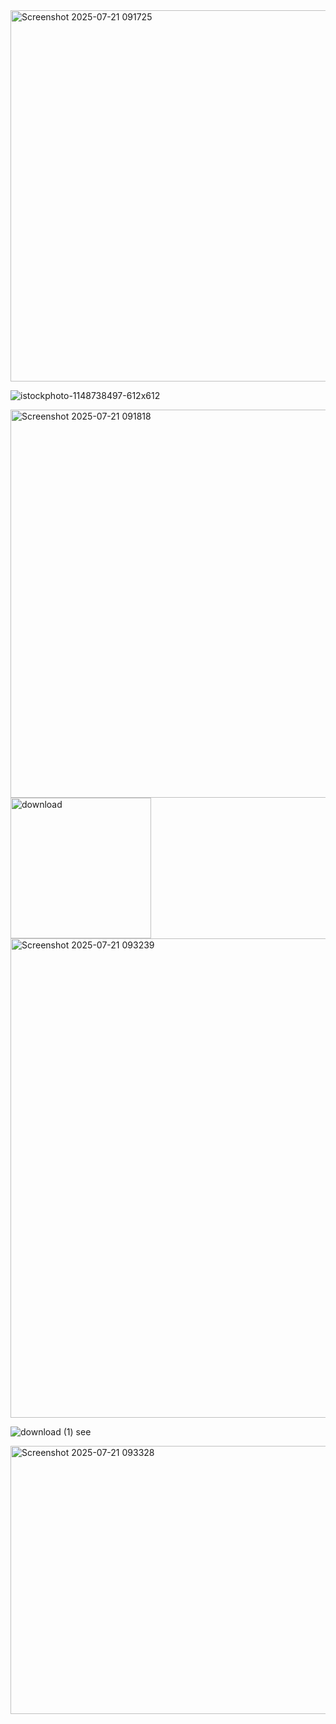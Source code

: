 <img width="1156" height="594" alt="Screenshot 2025-07-21 091725" src="https://github.com/user-attachments/assets/29a39898-59cb-4de4-8723-383da70751fd" />

![istockphoto-1148738497-612x612](https://github.com/user-attachments/assets/0a2f9fb9-39f4-4647-bc86-da646825af3e)


<img width="1358" height="621" alt="Screenshot 2025-07-21 091818" src="https://github.com/user-attachments/assets/1e629306-44bd-4bc3-a8db-7d492a9fe768" />


<img width="225" height="225" alt="download" src="https://github.com/user-attachments/assets/00f8717b-e7b3-4cba-b0a5-ac83760fa79a" />


<img width="1362" height="767" alt="Screenshot 2025-07-21 093239" src="https://github.com/user-attachments/assets/61f44ff8-cbec-45c5-824f-2f5dee5fbe49" />


![download (1) see](https://github.com/user-attachments/assets/798378c6-8e9a-48de-8b44-d5f3aadf73bd)


<img width="792" height="429" alt="Screenshot 2025-07-21 093328" src="https://github.com/user-attachments/assets/15ebb5b3-dd98-4a23-8014-f217d2f6a46c" />



